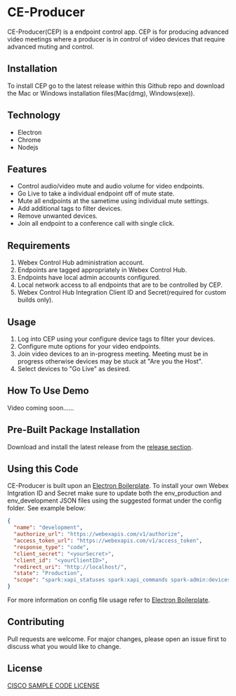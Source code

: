 # CE-Producer

CE-Producer(CEP) is a endpoint control app. CEP is for producing advanced video meetings
where a producer is in control of video devices that require advanced muting and control.

## Installation

To install CEP go to the latest release within this Github repo and download the Mac or Windows 
installation files(Mac(dmg), Windows(exe)).

## Technology
* Electron
* Chrome
* Nodejs

## Features

* Control audio/video mute and audio volume for video endpoints.
* Go Live to take a individual endpoint off of mute state.
* Mute all endpoints at the sametime using individual mute settings.
* Add additional tags to filter devices.
* Remove unwanted devices.
* Join all endpoint to a conference call with single click.

## Requirements

1. Webex Control Hub administration account.
2. Endpoints are tagged appropriately in Webex Control Hub.
3. Endpoints have local admin accounts configured.
4. Local network access to all endpoints that are to be controlled by CEP.
5. Webex Control Hub Integration Client ID and Secret(required for custom builds only).

## Usage

1. Log into CEP using your configure device tags to filter your devices.
2. Configure mute options for your video endpoints.
3. Join video devices to an in-progress meeting. 
Meeting must be in progress otherwise devices may be stuck at "Are you the Host".
4. Select devices to "Go Live" as desired.

## How To Use Demo

Video coming soon......

## Pre-Built Package Installation

Download and install the latest release from the [release section](https://github.com/voipnorm/CE-ProducerPublic/releases).

## Using this Code

CE-Producer is built upon an [Electron Boilerplate](https://github.com/szwacz/electron-boilerplate). To install your own Webex Intgration ID and Secret
make sure to update both the env_production and env_development JSON files using the suggested format under the config folder. See example below:
```json
{
  "name": "development",
  "authorize_url": "https://webexapis.com/v1/authorize",
  "access_token_url": "https://webexapis.com/v1/access_token",
  "response_type": "code",
  "client_secret": "<yourSecret>",
  "client_id": "<yourClientID>",
  "redirect_uri": "http://localhost/",
  "state": "Production",
  "scope": "spark:xapi_statuses spark:xapi_commands spark-admin:devices_read spark-admin:devices_write spark-admin:licenses_read spark-admin:places_read spark-admin:places_write spark-admin:workspaces_read spark-admin:workspace_metrics_read"
}
```
For more information on config file usage refer to [Electron Boilerplate](https://github.com/szwacz/electron-boilerplate).
## Contributing
Pull requests are welcome. For major changes, please open an issue first to discuss what you would like to change.

## License
[CISCO SAMPLE CODE LICENSE](https://github.com/voipnorm/CE-Producer/blob/master/LICENSE)